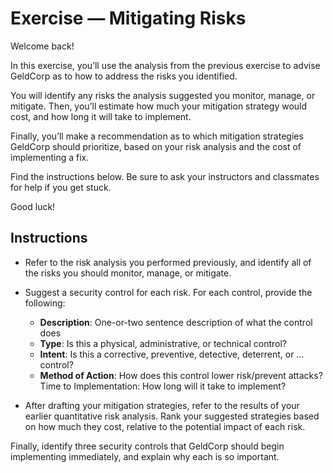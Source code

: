 # Exercise — Mitigating Risks

Welcome back!

In this exercise, you’ll use the analysis from the previous exercise to advise GeldCorp as to how to address the risks you identified. 

You will identify any risks the analysis suggested you monitor, manage, or mitigate. Then, you’ll estimate how much your mitigation strategy would cost, and how long it will take to implement.

Finally, you’ll make a recommendation as to which mitigation strategies GeldCorp should prioritize, based on your risk analysis and the cost of implementing a fix.

Find the instructions below. Be sure to ask your instructors and classmates for help if you get stuck.

Good luck!

## Instructions

- Refer to the risk analysis you performed previously, and identify all of the risks you should monitor, manage, or mitigate.

- Suggest a security control for each risk. For each control, provide the following:  
  - **Description**: One-or-two sentence description of what the control does
  - **Type**: Is this a physical, administrative, or technical control?
  - **Intent**: Is this a corrective, preventive, detective, deterrent, or … control?
  - **Method of Action**: How does this control lower risk/prevent attacks?
Time to Implementation: How long will it take to implement?

- After drafting your mitigation strategies, refer to the results of your earlier quantitative risk analysis. Rank your suggested strategies based on how much they cost, relative to the potential impact of each risk.

Finally, identify three security controls that GeldCorp should begin implementing immediately, and explain why each is so important.